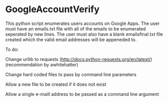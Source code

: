 # GoogleAccountVerify

This python script enumerates users accounts on Google Apps. 
The user must have an emails.txt file with all of the emails to be enumerated seperated by new lines.
The user must also have a blank emailsfinal.txt file created which the valid email addresses will be appeneded to.

To do: 

Change urllib to requests (http://docs.python-requests.org/en/latest/) (recommendation by awhitehatter)

Change hard coded files to pass by command line parameters

Allow a new file to be created if it does not exist

Allow a single e-maill address to be passed as a command line argument
